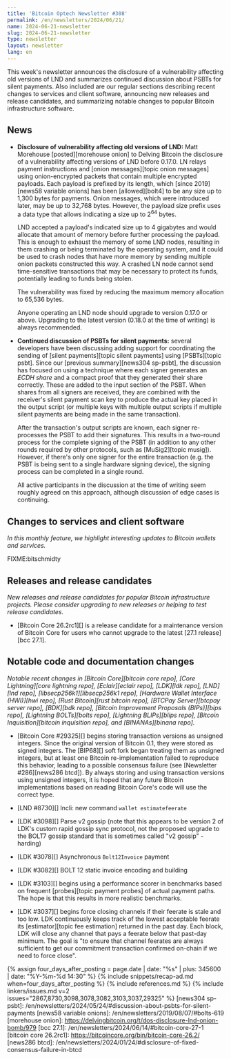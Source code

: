 ```yaml
---
title: 'Bitcoin Optech Newsletter #308'
permalink: /en/newsletters/2024/06/21/
name: 2024-06-21-newsletter
slug: 2024-06-21-newsletter
type: newsletter
layout: newsletter
lang: en
---
```

This week's newsletter announces the disclosure of a vulnerability
affecting old versions of LND and summarizes continued discussion about
PSBTs for silent payments.  Also included are our regular sections
describing recent changes to services and client software, announcing
new releases and release candidates, and summarizing notable changes to
popular Bitcoin infrastructure software.

## News

- **Disclosure of vulnerability affecting old versions of LND:** Matt
  Morehouse [posted][morehouse onion] to Delving Bitcoin the disclosure of a
  vulnerability affecting versions of LND before 0.17.0.  LN relays
  payment instructions and [onion messages][topic onion messages] using
  onion-encrypted packets that contain multiple encrypted payloads.
  Each payload is prefixed by its length, which [since 2019][news58
  variable onions] has been [allowed][bolt4] to be any size up to 1,300
  bytes for payments.  Onion messages, which were introduced later, may
  be up to 32,768 bytes.  However, the payload size prefix uses a data
  type that allows indicating a size up to 2<sup>64</sup> bytes.

  LND accepted a payload's indicated size up to 4 gigabytes and would
  allocate that amount of memory before further processing the payload.
  This is enough to exhaust the memory of some LND nodes, resulting in them
  crashing or being terminated by the operating system, and it could be
  used to crash nodes that have more memory by sending multiple onion
  packets constructed this way.  A crashed LN node cannot send
  time-sensitive transactions that may be necessary to protect its funds,
  potentially leading to funds being stolen.

  The vulnerability was fixed by reducing the maximum memory allocation
  to 65,536 bytes.

  Anyone operating an LND node should upgrade to version 0.17.0 or
  above.  Upgrading to the latest version (0.18.0 at the time of
  writing) is always recommended.

- **Continued discussion of PSBTs for silent payments:** several
  developers have been discussing adding support for coordinating the
  sending of [silent payments][topic silent payments] using [PSBTs][topic
  psbt].  Since our [previous summary][news304 sp-psbt], the discussion has
  focused on using a technique where each signer generates an _ECDH
  share_ and a compact proof that they generated their share correctly.
  These are added to the input section of the PSBT.  When shares from
  all signers are received, they are combined with the receiver's silent
  payment scan key to produce the actual key placed in the output script
  (or multiple keys with multiple output scripts if multiple silent
  payments are being made in the same transaction).

  After the transaction's output scripts are known, each signer
  re-processes the PSBT to add their signatures.  This results in a
  two-round process for the complete signing of the PSBT (in addition to any
  other rounds required by other protocols, such as [MuSig2][topic
  musig]).  However, if there's only one signer for the entire
  transaction (e.g. the PSBT is being sent to a single hardware signing
  device), the signing process can be completed in a single round.

  All active participants in the discussion at the time of writing seem
  roughly agreed on this approach, although discussion of edge cases is
  continuing.

## Changes to services and client software

*In this monthly feature, we highlight interesting updates to Bitcoin
wallets and services.*

FIXME:bitschmidty

## Releases and release candidates

*New releases and release candidates for popular Bitcoin infrastructure
projects.  Please consider upgrading to new releases or helping to test
release candidates.*

- [Bitcoin Core 26.2rc1][] is a release candidate for a maintenance
  version of Bitcoin Core for users who cannot upgrade to the latest
  [27.1 release][bcc 27.1].

## Notable code and documentation changes

_Notable recent changes in [Bitcoin Core][bitcoin core repo], [Core
Lightning][core lightning repo], [Eclair][eclair repo], [LDK][ldk repo],
[LND][lnd repo], [libsecp256k1][libsecp256k1 repo], [Hardware Wallet
Interface (HWI)][hwi repo], [Rust Bitcoin][rust bitcoin repo], [BTCPay
Server][btcpay server repo], [BDK][bdk repo], [Bitcoin Improvement
Proposals (BIPs)][bips repo], [Lightning BOLTs][bolts repo],
[Lightning BLIPs][blips repo], [Bitcoin Inquisition][bitcoin inquisition
repo], and [BINANAs][binana repo]._

- [Bitcoin Core #29325][] begins storing transaction versions as
  unsigned integers.  Since the original version of Bitcoin 0.1, they
  were stored as signed integers.  The [BIP68][] soft fork began treating
  them as unsigned integers, but at least one Bitcoin re-implementation
  failed to reproduce this behavior, leading to a possible consensus
  failure (see [Newsletter #286][news286 btcd]).  By always storing and
  using transaction versions using unsigned integers, it is hoped that
  any future Bitcoin implementations based on reading Bitcoin Core's
  code will use the correct type.

- [LND #8730][] lncli: new command `wallet estimatefeerate`

- [LDK #3098][] Parse v2 gossip (note that this appears to be version 2
  of LDK's custom rapid gossip sync protocol, not the proposed upgrade
  to the BOLT7 gossip standard that is sometimes called "v2 gossip" -harding)

- [LDK #3078][] Asynchronous `Bolt12Invoice` payment

- [LDK #3082][] BOLT 12 static invoice encoding and building

- [LDK #3103][] begins using a performance scorer in benchmarks based on
  frequent [probes][topic payment probes] of actual payment paths.  The
  hope is that this results in more realistic benchmarks.

- [LDK #3037][] begins force closing channels if their feerate is stale
  and too low.  LDK continuously keeps track of the lowest acceptable
  feerate its [estimator][topic fee estimation] returned in the past
  day.  Each block, LDK will close any channel that pays a feerate below
  that past-day minimum.  The goal is "to ensure that channel feerates
  are always sufficient to get our commitment transaction confirmed
  on-chain if we need to force close".

{% assign four_days_after_posting = page.date | date: "%s" | plus: 345600 | date: "%Y-%m-%d 14:30" %}
{% include snippets/recap-ad.md when=four_days_after_posting %}
{% include references.md %}
{% include linkers/issues.md v=2 issues="2867,8730,3098,3078,3082,3103,3037,29325" %}
[news304 sp-psbt]: /en/newsletters/2024/05/24/#discussion-about-psbts-for-silent-payments
[news58 variable onions]: /en/newsletters/2019/08/07/#bolts-619
[morehouse onion]: https://delvingbitcoin.org/t/dos-disclosure-lnd-onion-bomb/979
[bcc 27.1]: /en/newsletters/2024/06/14/#bitcoin-core-27-1
[bitcoin core 26.2rc1]: https://bitcoincore.org/bin/bitcoin-core-26.2/
[news286 btcd]: /en/newsletters/2024/01/24/#disclosure-of-fixed-consensus-failure-in-btcd
